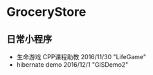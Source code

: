 ﻿# GroceryStore

## 日常小程序

+ 生命游戏 CPP课程助教 2016/11/30 "LifeGame"
+ hibernate demo 2016/12/1 "GISDemo2"
